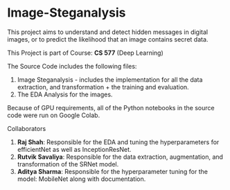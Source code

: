 # Image-Steganalysis
This project aims to understand and detect hidden messages in digital images, or to predict the likelihood that an image contains secret data.

This Project is part of Course: **CS 577** (Deep Learning)

The Source Code includes the following files:
1. Image Steganalysis - includes the implementation for all the data extraction, and transformation + the training and evaluation.
2. The EDA Analysis for the images.

Because of GPU requirements, all of the Python notebooks in the source code were run on Google Colab. 

Collaborators

1. **Raj Shah**: Responsible for the EDA and tuning the hyperparameters for efficientNet as well as InceptionResNet.
2. **Rutvik Savaliya**: Responsible for the data extraction, augmentation, and transformation of the SRNet model.
3. **Aditya Sharma**: Responsible for the hyperparameter tuning for the model: MobileNet along with documentation.
